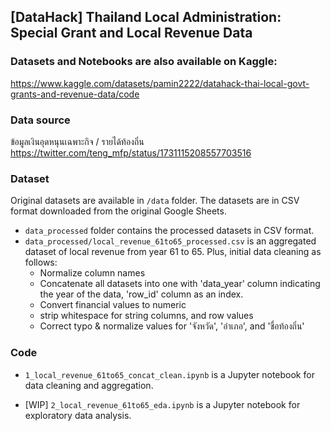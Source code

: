 ## [DataHack] Thailand Local Administration: Special Grant and Local Revenue Data

### Datasets and Notebooks are also available on Kaggle:
https://www.kaggle.com/datasets/pamin2222/datahack-thai-local-govt-grants-and-revenue-data/code

### Data source
ข้อมูลเงินอุดหนุนเฉพาะกิจ / รายได้ท้องถิ่น
https://twitter.com/teng_mfp/status/1731115208557703516

### Dataset
Original datasets are available in `/data` folder. The datasets are in CSV format downloaded from the original Google Sheets.

- `data_processed` folder contains the processed datasets in CSV format.
- `data_processed/local_revenue_61to65_processed.csv` 
 is an aggregated dataset of local revenue from year 61 to 65. 
Plus, initial data cleaning as follows:
  - Normalize column names
  - Concatenate all datasets into one with 'data_year' column indicating the year of the data, 'row_id' column as an index.
  - Convert financial values to numeric
  - strip whitespace for string columns, and row values
  - Correct typo & normalize values for 'จังหวัด', 'อำเภอ', and 'ชื่อท้องถิ่น'


### Code
- `1_local_revenue_61to65_concat_clean.ipynb` is a Jupyter notebook for data cleaning and aggregation.

- [WIP] `2_local_revenue_61to65_eda.ipynb` is a Jupyter notebook for exploratory data analysis.
